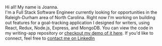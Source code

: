 <!--
**jpompeo/jpompeo** is a ✨ _special_ ✨ repository because its `README.md` (this file) appears on your GitHub profile.

Here are some ideas to get you started:

- 🔭 I’m currently working on ...
- 🌱 I’m currently learning ...
- 👯 I’m looking to collaborate on ...
- 🤔 I’m looking for help with ...
- 💬 Ask me about ...
- 📫 How to reach me: ...
- 😄 Pronouns: ...
- ⚡ Fun fact: ...
-->

Hi all! My name is Joanna.  
I'm a Full Stack Software Engineer currently looking for opportunities in the Raleigh-Durham area of North Carolina. Right now I'm working on building out features for a goal-tracking application I designed for writers, using React, Redux, Node.js, Express, and MongoDB. You can view the code in my writing-app repository or [checkout my demo of it here](https://demo-day.projectshift.io/joanna/). If you'd like to connect, feel free to [contact me on LinkedIn](https://www.linkedin.com/in/joanna-pompeo/) 

<!--
[![Joanna's github stats](https://github-readme-stats.vercel.app/api?username=jpompeo&show_icons=true&theme=dracula)](https://github.com/jpompeo/github-readme-stats)
-->
